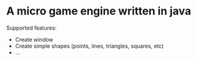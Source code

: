 # A micro game engine written in java

Supported features:
* Create window
* Create simple shapes (points, lines, triangles, squares, etc)
* ...